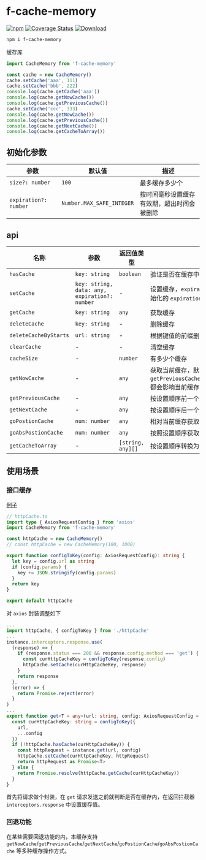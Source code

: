 # f-cache-memory

[![npm](https://img.shields.io/npm/v/f-cache-memory)](https://www.npmjs.com/package/f-cache-memory) [![Coverage Status](https://coveralls.io/repos/github/fxss5201/f-cache-memory/badge.svg?branch=main)](https://coveralls.io/github/fxss5201/f-cache-memory?branch=main) [![Download](https://img.shields.io/npm/dm/f-cache-memory)](https://www.npmjs.com/package/f-cache-memory)

```sh
npm i f-cache-memory
```

缓存库

```ts
import CacheMemory from 'f-cache-memory'

const cache = new CacheMemory()
cache.setCache('aaa', 111)
cache.setCache('bbb', 222)
console.log(cache.getCache('aaa'))
console.log(cache.getNowCache())
console.log(cache.getPreviousCache())
cache.setCache('ccc', 333)
console.log(cache.getNowCache())
console.log(cache.getPreviousCache())
console.log(cache.getNextCache())
console.log(cache.getCacheToArray())
```

## 初始化参数

|参数|默认值|描述|
|------|----|------|
| `size?: number` | `100` | 最多缓存多少个 |
| `expiration?: number` | `Number.MAX_SAFE_INTEGER` | 按时间毫秒设置缓存有效期，超出时间会被删除 |

## api

|名称|参数|返回值类型|描述|
|----|----|----|----|
| `hasCache` | `key: string` | `boolean` | 验证是否在缓存中 |
| `setCache` | `key: string, data: any, expiration?: number` | - | 设置缓存，`expiration` 以毫秒为单位设置缓存有效期，优先级高于初始化的 `expiration` 参数，未设置时默认为 初始化的 `expiration` |
| `getCache` | `key: string` | `any` | 获取缓存 |
| `deleteCache` | `key: string` | - | 删除缓存 |
| `deleteCacheByStarts` | `url: string` | - | 根据键值的前缀删除缓存 |
| `clearCache` | - | - | 清空缓存 |
| `cacheSize` | - | `number` | 有多少个缓存 |
| `getNowCache` | - | `any` | 获取当前缓存，默认为最后一个，`getPreviousCache`/`getNextCache`/`goPostionCache`/`goAbsPostionCache`都会影响当前缓存的值 |
| `getPreviousCache` | - | `any` | 按设置顺序前一个缓存 |
| `getNextCache` | - | `any` | 按设置顺序后一个缓存 |
| `goPostionCache` | `num: number` | `any` | 相对当前缓存获取缓存，1为后一个，-1为前一个 |
| `goAbsPostionCache` | `num: number` | `any` | 按照设置顺序获取第 `num` 个缓存 |
| `getCacheToArray` | - | `[string, any][]` | 按设置顺序转换为数组 |

## 使用场景

### 接口缓存

[例子](https://github.com/fxss5201/vue-components/blob/main/src/service/httpCache.ts#L2)

```ts
// httpCache.ts
import type { AxiosRequestConfig } from 'axios'
import CacheMemory from 'f-cache-memory'

const httpCache = new CacheMemory()
// const httpCache = new CacheMemory(100, 1000)

export function configToKey(config: AxiosRequestConfig): string {
  let key = config.url as string
  if (config.params) {
    key += JSON.stringify(config.params)
  }
  return key
}

export default httpCache
```

对 `axios` 封装调整如下

```ts
...
import httpCache, { configToKey } from './httpCache'
...
instance.interceptors.response.use(
  (response) => {
    if (response.status === 200 && response.config.method === 'get') {
      const curHttpCacheKey = configToKey(response.config)
      httpCache.setCache(curHttpCacheKey, response)
    }
    return response
  },
  (error) => {
    return Promise.reject(error)
  }
)
...
export function get<T = any>(url: string, config: AxiosRequestConfig = {}): Promise<T> {
  const curHttpCacheKey: string = configToKey({
    url,
    ...config
  })
  if (!httpCache.hasCache(curHttpCacheKey)) {
    const httpRequest = instance.get(url, config)
    httpCache.setCache(curHttpCacheKey, httpRequest)
    return httpRequest as Promise<T>
  } else {
    return Promise.resolve(httpCache.getCache(curHttpCacheKey))
  }
}
```

首先将请求做个封装，在 `get` 请求发送之前就判断是否在缓存内，在返回拦截器 `interceptors.response` 中设置缓存值。

### 回退功能

在某些需要回退功能的内，本缓存支持 `getNowCache`/`getPreviousCache`/`getNextCache`/`goPostionCache`/`goAbsPostionCache` 等多种缓存操作方式。
